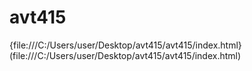 # avt415
{file:///C:/Users/user/Desktop/avt415/avt415/index.html} (file:///C:/Users/user/Desktop/avt415/avt415/index.html)
